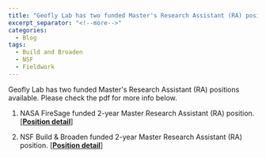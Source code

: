 ```yaml
---
title: "Geofly Lab has two funded Master's Research Assistant (RA) positions available."
excerpt_separator: "<!--more-->"
categories:
  - Blog
tags:
  - Build and Broaden
  - NSF
  - Fieldwork
---
```

Geofly Lab has two funded Master's Research Assistant (RA) positions available. Please check the pdf for more info below.

1) NASA FireSage funded 2-year Master Research Assistant (RA) position. [[**Position detail**]](https://www.dropbox.com/scl/fi/t8wz19m1sbzhpl6ezbw3u/NASA-FireSage-Funded-graduate-position-at-SJSU.pdf?rlkey=l5szgcz8fpxic2i9lm9tkvozh&dl=0)

2) NSF Build & Broaden funded 2-year Master Research Assistant (RA) position. [[**Position detail**]](https://www.dropbox.com/scl/fi/ttdw61u2m221nam9h9h9i/NSF-B2-Funded-RA-position-at-SJSU.pdf?rlkey=xz43bpc58ny8bb4g43cofpwj3&dl=0)


